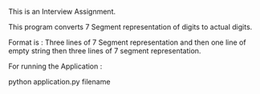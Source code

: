 This is an Interview Assignment.

This program converts 7 Segment representation of digits to actual digits.

Format is : Three lines of 7 Segment representation and then one line of empty string then three lines of 7 segment representation.

For running the Application :

python application.py filename
